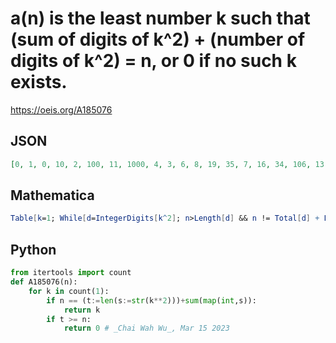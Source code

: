 # a\(n\) is the least number k such that \(sum of digits of k^2\) \+ \(number of digits of k^2\) \= n, or 0 if no such k exists\.
https://oeis.org/A185076
## JSON
```JSON
[0, 1, 0, 10, 2, 100, 11, 1000, 4, 3, 6, 8, 19, 35, 7, 16, 34, 106, 13, 41, 24, 17, 37, 107, 323, 43, 124, 317, 67, 113, 63, 114, 134, 343, 83, 133, 367, 1024, 167, 374, 264, 314, 386, 1043, 313, 583, 1303, 3283, 707, 1183, 3316, 836, 1333, 3286, 10133]
```
## Mathematica
```Mathematica
Table[k=1; While[d=IntegerDigits[k^2]; n>Length[d] && n != Total[d] + Length[d], k++]; If[Length[d] >= n, k=0]; k, {n, 50}]
```
## Python
```Python
from itertools import count
def A185076(n):
    for k in count(1):
        if n == (t:=len(s:=str(k**2)))+sum(map(int,s)):
            return k
        if t >= n:
            return 0 # _Chai Wah Wu_, Mar 15 2023
```
